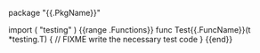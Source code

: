 package "{{.PkgName}}"

import (
	"testing"
)
{{range .Functions}}
func Test{{.FuncName}}(t *testing.T) {
    // FIXME write the necessary test code 
}
{{end}}
